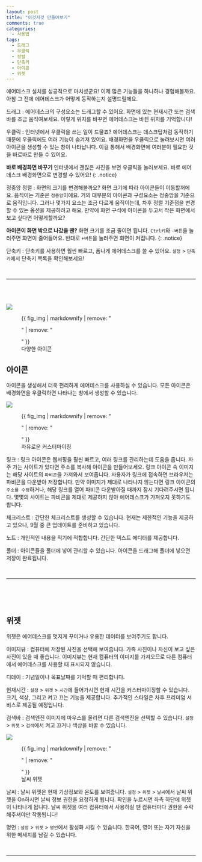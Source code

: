 ```yaml
---
layout: post
title: "이것저것 만들어보기"
comments: true
categories:
  - 사용법
tags:
  - 드래그
  - 우클릭
  - 정렬
  - 단축키
  - 아이콘
  - 위젯
---
```


에어데스크 설치를 성공적으로 마치셨군요! 이제 많은 기능들을 하나하나 경험해볼까요. 아참 그 전에 에어데스크가 어떻게 동작하는지 설명드릴께요.

드래그
:    에어데스크의 구성요소는 드래그할 수 있어요. 화면에 있는 현재시간 또는 검색바를 조금 움직여보세요. 이렇게 위치를 바꾸면 에어데스크는 바뀐 위치를 기억합니다! 

우클릭
:    인터넷에서 우클릭을 쓰는 일이 드물죠? 에어데스크는 데스크탑처럼 동작하기 때문에 우클릭에도 여러 기능이 숨겨져 있어요. 배경화면을 우클릭으로 눌러보시면 여러 아이콘을 생성할 수 있는 창이 나타납니다. 이걸 통해서 배경화면에 여러분이 필요한 것을 바로바로 만들 수 있어요.

**바로 배경화면 바꾸기** 인터넷에서 괜찮은 사진을 보면 우클릭을 눌러보세요. 바로 에어데스크 배경화면으로 변경할 수 있어요!
{: .notice}

정중앙 정렬
:    화면의 크기를 변경해볼까요? 화면 크기에 따라 아이콘들이 이동할꺼에요. 움직이는 기준은 `정중앙`이에요. 거의 대부분의 아이콘과 구성요소는 정중앙을 기준으로 움직입니다. 그러나 몇가지 요소는 조금 다르게 움직이는데, 차후 정렬 기준점을 변경할 수 있는 옵션을 제공하려고 해요. 만약에 화면 구석에 아이콘을 두고서 작은 화면에서 보고 싶다면 어떻게할까요?

**아이콘이 화면 밖으로 나갔을 땐?** 화면 크기를 조금 줄이면 됩니다. `Ctrl키`와 `-버튼`을 눌러주면 화면이 줄어들어요. 반대로 `+버튼`을 눌러주면 화면이 커집니다.
{: .notice}

단축키
:    단축키를 사용하면 훨씬 빠르고, 폼나게 에어데스크를 쓸 수 있어요. 
`설정` > `단축키`에서 단축키 목록을 확인해보세요!



<br>
<hr>
<br>
<br>
<br>

<img src="{{ site.url }}/images/post/example.jpg">

<figure>
  {{ fig_img | markdownify | remove: "<p>" | remove: "</p>" }}
  <figcaption>다양한 아이콘</figcaption>
</figure>

## 아이콘
아이콘을 생성해서 더욱 편리하게 에어데스크를 사용하실 수 있습니다. 모든 아이콘은 배경화면을 우클릭하면 나타나는 창에서 생성할 수 있습니다.

<img src="{{ site.url }}/images/post/real-image.jpg">

<figure>
  {{ fig_img | markdownify | remove: "<p>" | remove: "</p>" }}
  <figcaption>자유로운 커스터마이징</figcaption>
</figure>

링크
:     링크 아이콘은 웹서핑을 훨씬 빠르고, 여러 링크를 관리하는데 도움을 줍니다. 자주 가는 사이트가 있다면 주소를 복사해 아이콘을 만들어보세요. 링크 아이콘 속 이미지는 해당 사이트의 `파비콘`을 가져와서 보여줍니다. 사용자가 링크에 접속하면 브라우저는 파비콘을 다운받아 저장합니다. 만약 이미지가 제대로 나타나지 않는다면 링크 아이콘의 `주소를 수정`하거나, 해당 링크를 열어 파비콘 다운받아질 때까지 잠시 기다려주시면 됩니다. 몇몇의 사이트는 파비콘을 제대로 제공하지 않아 에어데스크가 가져오지 못하기도 합니다.

체크리스트
:    간단한 체크리스트를 생성할 수 있습니다. 현재는 제한적인 기능을 제공하고 있으나, 9월 중 큰 업데이트를 준비하고 있습니다.

노트
:    개인적인 내용을 적기에 적합합니다. 간단한 텍스트 에디터를 제공합니다.

폴더
:    아이콘들을 폴더에 넣어 관리할 수 있습니다. 아이콘을 드래그해 폴더에 넣으면 저장이 완료됩니다.

<br>
<hr>
<br>
<br>
<br>


## 위젯
위젯은 에어데스크를 멋지게 꾸미거나 유용한 데이터를 보여주기도 합니다.

이미지뷰
:    컴퓨터에 저장된 사진을 선택해 보여줍니다. 가족 사진이나 자신이 보고 싶은 사진이 있을 때 좋습니다. 이미지뷰는 현재 컴퓨터의 이미지를 가져오므로 다른 컴퓨터에서 에어데스크를 사용할 때 표시되지 않습니다.

디데이
:    기념일이나 목표날짜를 기억할 때 편리합니다.

현재시간
:    `설정` > `위젯` > `시간`에 들어가시면 현재 시간을 커스터마이징할 수 있습니다. 크기, 색상, 그리고 켜고 끄는 기능을 제공합니다. 추가적인 스타일은 차후 프리미엄 서비스로 제공될 예정입니다.

검색바
:    검색엔진 이미지에 마우스를 올리면 다른 검색엔진을 선택할 수 있습니다. `설정` > `위젯` > `검색`에서 켜고 끄거나 색상을 바꿀 수 있습니다.

<img src="{{ site.url }}/images/post/weather.jpg">

<figure>
  {{ fig_img | markdownify | remove: "<p>" | remove: "</p>" }}
  <figcaption>날씨 위젯</figcaption>
</figure>

날씨
:    날씨 위젯은 현재 기상정보와 온도를 보여줍니다. `설정` > `위젯` > `날씨`에서 날씨 위젯을 On하시면 날씨 정보 권한을 요청하게 됩니다. 확인을 누르시면 좌측 하단에 위젯이 나타나게 됩니다. 날씨 위젯을 여러 컴퓨터에서 사용하실 땐 컴퓨터마다 권한을 수락해주셔야만 작동됩니다!

명언
:    `설정` > `위젯` > `명언`에서 활성화 시킬 수 있습니다. 한국어, 영어 또는 자기 자신을 위한 메세지를 남길 수 있습니다.


<br>
<hr>
<br>
<br>
<br>

